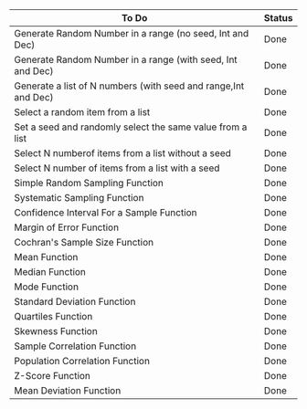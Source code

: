 | To Do  | Status |
| ------------- | ------------- |
| Generate Random Number in a range (no seed, Int and Dec)  | Done  |
| Generate Random Number in a range (with seed, Int and Dec)  | Done  |
| Generate a list of N numbers (with seed and range,Int and Dec)  | Done  |
| Select a random item from a list  | Done  |
| Set a seed and randomly select the same value from a list  | Done  |
| Select N numberof items from a list without a seed | Done  |
| Select N number of items from a list with a seed  | Done  |
| Simple Random Sampling Function  | Done  |
| Systematic Sampling Function  | Done  |
| Confidence Interval For a Sample Function  | Done  |
| Margin of Error Function  | Done  |
| Cochran's Sample Size Function  | Done  |
| Mean Function | Done  |
| Median Function | Done  |
| Mode Function | Done  |
| Standard Deviation Function | Done  |
| Quartiles Function | Done  |
| Skewness Function | Done  |
| Sample Correlation Function | Done  |
| Population Correlation Function | Done  |
| Z-Score Function | Done  |
| Mean Deviation Function  | Done  |
